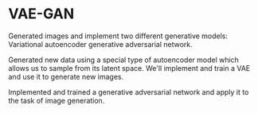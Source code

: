 # VAE-GAN
Generated images and implement two different generative models:
Variational autoencoder
generative adversarial network. 

Generated new data using a special type of autoencoder model which allows us to sample from its latent space. We'll implement and train a VAE and use it to generate new images.

 Implemented and trained a generative adversarial network and apply it to the task of image generation. 
 
